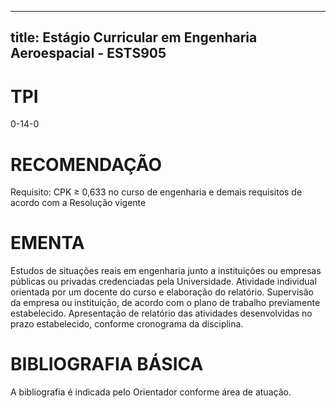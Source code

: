 
---
title: Estágio Curricular em Engenharia Aeroespacial - ESTS905 
---

# TPI

0-14-0

# RECOMENDAÇÃO

Requisito: CPK ≥ 0,633 no curso de engenharia e demais requisitos de acordo com a Resolução vigente

# EMENTA

Estudos de situações reais em engenharia junto a instituições ou empresas públicas ou privadas credenciadas pela Universidade. Atividade individual orientada por um docente do curso e elaboração do relatório. Supervisão da empresa ou instituição, de acordo com o plano de trabalho previamente estabelecido. Apresentação de relatório das atividades desenvolvidas no prazo estabelecido, conforme cronograma da disciplina.

# BIBLIOGRAFIA BÁSICA

A bibliografia é indicada pelo Orientador conforme área de atuação.
        